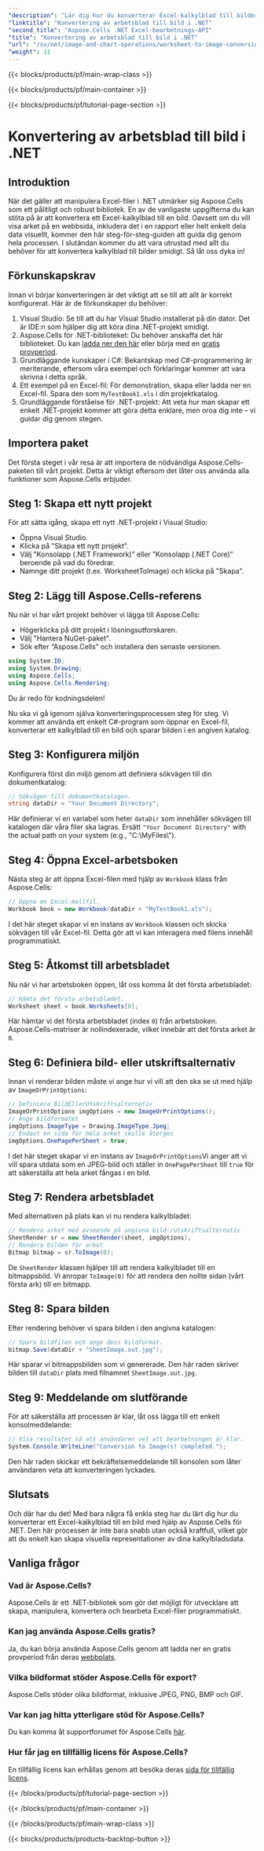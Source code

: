 ```yaml
---
"description": "Lär dig hur du konverterar Excel-kalkylblad till bilder i .NET med hjälp av Aspose.Cells med vår steg-för-steg-guide. Effektivisera din datavisualisering."
"linktitle": "Konvertering av arbetsblad till bild i .NET"
"second_title": "Aspose.Cells .NET Excel-bearbetnings-API"
"title": "Konvertering av arbetsblad till bild i .NET"
"url": "/sv/net/image-and-chart-operations/worksheet-to-image-conversion/"
"weight": 11
---
```


{{< blocks/products/pf/main-wrap-class >}}

{{< blocks/products/pf/main-container >}}

{{< blocks/products/pf/tutorial-page-section >}}

# Konvertering av arbetsblad till bild i .NET

## Introduktion
När det gäller att manipulera Excel-filer i .NET utmärker sig Aspose.Cells som ett pålitligt och robust bibliotek. En av de vanligaste uppgifterna du kan stöta på är att konvertera ett Excel-kalkylblad till en bild. Oavsett om du vill visa arket på en webbsida, inkludera det i en rapport eller helt enkelt dela data visuellt, kommer den här steg-för-steg-guiden att guida dig genom hela processen. I slutändan kommer du att vara utrustad med allt du behöver för att konvertera kalkylblad till bilder smidigt. Så låt oss dyka in!
## Förkunskapskrav
Innan vi börjar konverteringen är det viktigt att se till att allt är korrekt konfigurerat. Här är de förkunskaper du behöver:
1. Visual Studio: Se till att du har Visual Studio installerat på din dator. Det är IDE:n som hjälper dig att köra dina .NET-projekt smidigt.
2. Aspose.Cells för .NET-biblioteket: Du behöver anskaffa det här biblioteket. Du kan [ladda ner den här](https://releases.aspose.com/cells/net/) eller börja med en [gratis provperiod](https://releases.aspose.com/).
3. Grundläggande kunskaper i C#: Bekantskap med C#-programmering är meriterande, eftersom våra exempel och förklaringar kommer att vara skrivna i detta språk.
4. Ett exempel på en Excel-fil: För demonstration, skapa eller ladda ner en Excel-fil. Spara den som `MyTestBook1.xls` i din projektkatalog.
5. Grundläggande förståelse för .NET-projekt: Att veta hur man skapar ett enkelt .NET-projekt kommer att göra detta enklare, men oroa dig inte – vi guidar dig genom stegen.
## Importera paket
Det första steget i vår resa är att importera de nödvändiga Aspose.Cells-paketen till vårt projekt. Detta är viktigt eftersom det låter oss använda alla funktioner som Aspose.Cells erbjuder.
## Steg 1: Skapa ett nytt projekt 
För att sätta igång, skapa ett nytt .NET-projekt i Visual Studio:
- Öppna Visual Studio.
- Klicka på "Skapa ett nytt projekt".
- Välj ”Konsolapp (.NET Framework)” eller ”Konsolapp (.NET Core)” beroende på vad du föredrar.
- Namnge ditt projekt (t.ex. WorksheetToImage) och klicka på "Skapa".
## Steg 2: Lägg till Aspose.Cells-referens
Nu när vi har vårt projekt behöver vi lägga till Aspose.Cells:
- Högerklicka på ditt projekt i lösningsutforskaren.
- Välj "Hantera NuGet-paket".
- Sök efter “Aspose.Cells” och installera den senaste versionen.
```csharp
using System.IO;
using System.Drawing;
using Aspose.Cells;
using Aspose.Cells.Rendering;
```
Du är redo för kodningsdelen!

Nu ska vi gå igenom själva konverteringsprocessen steg för steg. Vi kommer att använda ett enkelt C#-program som öppnar en Excel-fil, konverterar ett kalkylblad till en bild och sparar bilden i en angiven katalog.
## Steg 3: Konfigurera miljön
Konfigurera först din miljö genom att definiera sökvägen till din dokumentkatalog:
```csharp
// Sökvägen till dokumentkatalogen.
string dataDir = "Your Document Directory";
```
Här definierar vi en variabel som heter `dataDir` som innehåller sökvägen till katalogen där våra filer ska lagras. Ersätt `"Your Document Directory"` with the actual path on your system (e.g., "C:\\MyFiles\\").
## Steg 4: Öppna Excel-arbetsboken
Nästa steg är att öppna Excel-filen med hjälp av `Workbook` klass från Aspose.Cells:
```csharp
// Öppna en Excel-mallfil.
Workbook book = new Workbook(dataDir + "MyTestBook1.xls");
```
I det här steget skapar vi en instans av `Workbook` klassen och skicka sökvägen till vår Excel-fil. Detta gör att vi kan interagera med filens innehåll programmatiskt.
## Steg 5: Åtkomst till arbetsbladet
Nu när vi har arbetsboken öppen, låt oss komma åt det första arbetsbladet:
```csharp
// Hämta det första arbetsbladet.
Worksheet sheet = book.Worksheets[0];
```
Här hämtar vi det första arbetsbladet (index `0`) från arbetsboken. Aspose.Cells-matriser är nollindexerade, vilket innebär att det första arket är `0`.
## Steg 6: Definiera bild- eller utskriftsalternativ
Innan vi renderar bilden måste vi ange hur vi vill att den ska se ut med hjälp av `ImageOrPrintOptions`:
```csharp
// Definiera BildEllerUtskriftsalternativ
ImageOrPrintOptions imgOptions = new ImageOrPrintOptions();
// Ange bildformatet
imgOptions.ImageType = Drawing.ImageType.Jpeg;
// Endast en sida för hela arket skulle återges
imgOptions.OnePagePerSheet = true;
```
I det här steget skapar vi en instans av `ImageOrPrintOptions`Vi anger att vi vill spara utdata som en JPEG-bild och ställer in `OnePagePerSheet` till `true` för att säkerställa att hela arket fångas i en bild.
## Steg 7: Rendera arbetsbladet
Med alternativen på plats kan vi nu rendera kalkylbladet:
```csharp
// Rendera arket med avseende på angivna bild-/utskriftsalternativ
SheetRender sr = new SheetRender(sheet, imgOptions);
// Rendera bilden för arket
Bitmap bitmap = sr.ToImage(0);
```
De `SheetRender` klassen hjälper till att rendera kalkylbladet till en bitmappsbild. Vi anropar `ToImage(0)` för att rendera den nollte sidan (vårt första ark) till en bitmapp.
## Steg 8: Spara bilden
Efter rendering behöver vi spara bilden i den angivna katalogen:
```csharp
// Spara bildfilen och ange dess bildformat.
bitmap.Save(dataDir + "SheetImage.out.jpg");
```
Här sparar vi bitmappsbilden som vi genererade. Den här raden skriver bilden till `dataDir` plats med filnamnet `SheetImage.out.jpg`.
## Steg 9: Meddelande om slutförande
För att säkerställa att processen är klar, låt oss lägga till ett enkelt konsolmeddelande:
```csharp
// Visa resultatet så att användaren vet att bearbetningen är klar.
System.Console.WriteLine("Conversion to Image(s) completed.");
```
Den här raden skickar ett bekräftelsemeddelande till konsolen som låter användaren veta att konverteringen lyckades.
## Slutsats
Och där har du det! Med bara några få enkla steg har du lärt dig hur du konverterar ett Excel-kalkylblad till en bild med hjälp av Aspose.Cells för .NET. Den här processen är inte bara snabb utan också kraftfull, vilket gör att du enkelt kan skapa visuella representationer av dina kalkylbladsdata.
## Vanliga frågor
### Vad är Aspose.Cells?
Aspose.Cells är ett .NET-bibliotek som gör det möjligt för utvecklare att skapa, manipulera, konvertera och bearbeta Excel-filer programmatiskt.
### Kan jag använda Aspose.Cells gratis?
Ja, du kan börja använda Aspose.Cells genom att ladda ner en gratis provperiod från deras [webbplats](https://releases.aspose.com/).
### Vilka bildformat stöder Aspose.Cells för export?
Aspose.Cells stöder olika bildformat, inklusive JPEG, PNG, BMP och GIF.
### Var kan jag hitta ytterligare stöd för Aspose.Cells?
Du kan komma åt supportforumet för Aspose.Cells [här](https://forum.aspose.com/c/cells/9).
### Hur får jag en tillfällig licens för Aspose.Cells?
En tillfällig licens kan erhållas genom att besöka deras [sida för tillfällig licens](https://purchase.aspose.com/temporary-license/).

{{< /blocks/products/pf/tutorial-page-section >}}

{{< /blocks/products/pf/main-container >}}

{{< /blocks/products/pf/main-wrap-class >}}

{{< blocks/products/products-backtop-button >}}